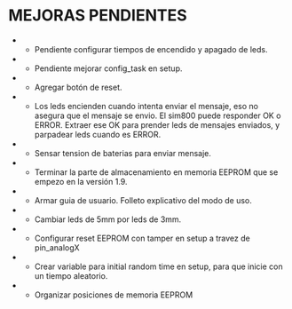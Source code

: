 # MEJORAS PENDIENTES
* * Pendiente configurar tiempos de encendido y apagado de leds.
* * Pendiente mejorar config_task en setup.
* * Agregar botón de reset.
* * Los leds encienden cuando intenta enviar el mensaje, eso no asegura que el mensaje se envio. El sim800 puede responder OK o ERROR. Extraer 
ese OK para prender leds de mensajes enviados, y parpadear leds cuando es ERROR.
* * Sensar tension de baterias para enviar mensaje.
* * Terminar la parte de almacenamiento en memoria EEPROM que se empezo en la versión 1.9.
* * Armar guia de usuario. Folleto explicativo del modo de uso.
* * Cambiar leds de 5mm por leds de 3mm.
* * Configurar reset EEPROM con tamper en setup a travez de pin_analogX
* * Crear variable para initial random time en setup, para que inicie con un tiempo aleatorio.
* * Organizar posiciones de memoria EEPROM
